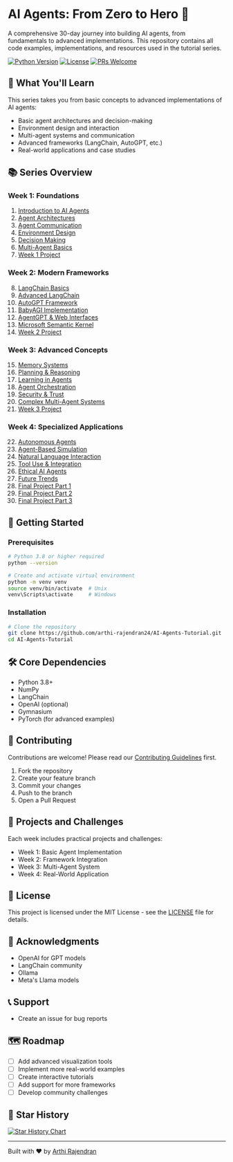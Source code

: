 # AI Agents: From Zero to Hero 🤖

A comprehensive 30-day journey into building AI agents, from fundamentals to advanced implementations. This repository contains all code examples, implementations, and resources used in the tutorial series.

[![Python Version](https://img.shields.io/badge/python-3.8+-blue.svg)](https://www.python.org/downloads/)
[![License](https://img.shields.io/badge/license-MIT-green.svg)](LICENSE)
[![PRs Welcome](https://img.shields.io/badge/PRs-welcome-brightgreen.svg)](CONTRIBUTING.md)

## 🎯 What You'll Learn

This series takes you from basic concepts to advanced implementations of AI agents:

- Basic agent architectures and decision-making
- Environment design and interaction
- Multi-agent systems and communication
- Advanced frameworks (LangChain, AutoGPT, etc.)
- Real-world applications and case studies

## 📚 Series Overview

### Week 1: Foundations
1. [Introduction to AI Agents](https://arthirajendran.medium.com/ai-agents-101-your-first-step-into-autonomous-systems-41fa2f7b7012)
2. [Agent Architectures](https://medium.com/r/?url=https%3A%2F%2Farthirajendran.medium.com%2Fbe810335e168)
3. [Agent Communication](https://medium.com/r/?url=https%3A%2F%2Farthirajendran.medium.com%2F7ee28161a308)
4. [Environment Design](https://medium.com/r/?url=https%3A%2F%2Farthirajendran.medium.com%2Fb132bb6ea539)
5. [Decision Making](week1/day5/)
6. [Multi-Agent Basics](week1/day6/)
7. [Week 1 Project](week1/day7/)
### Week 2: Modern Frameworks
8. [LangChain Basics](week2/day8/)
9. [Advanced LangChain](week2/day9/)
10. [AutoGPT Framework](week2/day10/)
11. [BabyAGI Implementation](week2/day11/)
12. [AgentGPT & Web Interfaces](week2/day12/)
13. [Microsoft Semantic Kernel](week2/day13/)
14. [Week 2 Project](week2/day14/)

### Week 3: Advanced Concepts
15. [Memory Systems](week3/day15/)
16. [Planning & Reasoning](week3/day16/)
17. [Learning in Agents](week3/day17/)
18. [Agent Orchestration](week3/day18/)
19. [Security & Trust](week3/day19/)
20. [Complex Multi-Agent Systems](week3/day20/)
21. [Week 3 Project](week3/day21/)

### Week 4: Specialized Applications
22. [Autonomous Agents](week4/day22/)
23. [Agent-Based Simulation](week4/day23/)
24. [Natural Language Interaction](week4/day24/)
25. [Tool Use & Integration](week4/day25/)
26. [Ethical AI Agents](week4/day26/)
27. [Future Trends](week4/day27/)
28. [Final Project Part 1](week4/day28/)
29. [Final Project Part 2](week4/day29/)
30. [Final Project Part 3](week4/day30/)

## 🚀 Getting Started

### Prerequisites
```bash
# Python 3.8 or higher required
python --version

# Create and activate virtual environment
python -m venv venv
source venv/bin/activate  # Unix
venv\Scripts\activate     # Windows
```

### Installation
```bash
# Clone the repository
git clone https://github.com/arthi-rajendran24/AI-Agents-Tutorial.git
cd AI-Agents-Tutorial
```



## 🛠️ Core Dependencies

- Python 3.8+
- NumPy
- LangChain
- OpenAI (optional)
- Gymnasium
- PyTorch (for advanced examples)

## 🤝 Contributing

Contributions are welcome! Please read our [Contributing Guidelines](CONTRIBUTING.md) first.

1. Fork the repository
2. Create your feature branch
3. Commit your changes
4. Push to the branch
5. Open a Pull Request

## 🎯 Projects and Challenges

Each week includes practical projects and challenges:

- Week 1: Basic Agent Implementation
- Week 2: Framework Integration
- Week 3: Multi-Agent System
- Week 4: Real-World Application

## 📄 License

This project is licensed under the MIT License - see the [LICENSE](LICENSE) file for details.

## 🙏 Acknowledgments

- OpenAI for GPT models
- LangChain community
- Ollama
- Meta's Llama models

## 📞 Support

- Create an issue for bug reports

## 🗺️ Roadmap

- [ ] Add advanced visualization tools
- [ ] Implement more real-world examples
- [ ] Create interactive tutorials
- [ ] Add support for more frameworks
- [ ] Develop community challenges

## 🌟 Star History

[![Star History Chart](https://api.star-history.com/svg?repos=arthi-rajendran24/AI-Agents-Tutorial&type=Timeline)](https://star-history.com/#arthi-rajendran24/AI-Agents-Tutorial&Timeline)

---

Built with ❤️ by [Arthi Rajendran](https://github.com/arthi-rajendran24)
